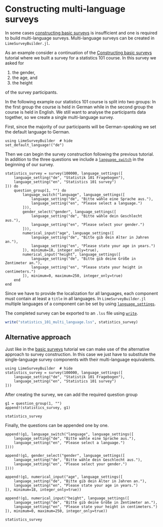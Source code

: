 # Constructing multi-language surveys

In some cases [constructing basic surveys](basic.md) is insufficient and one is required to build multi-language surveys. Multi-language surveys can be created in `LimeSurveyBuilder.jl`. 

As an example consider a continuation of the [Constructing basic surveys](basic.md) tutorial where we built a survey for a statistics 101 course. In this survey we asked for 

1. the gender, 
2. the age, and 
3. the height

of the survey participants.

In the following example our statistics 101 course is split into two groups: In the first group the course is held in German while in the second group the course is held in English. We still want to analyse the participants data together, so we create a single multi-language survey.

First, since the majority of our participants will be German-speaking we set the default language to German. 

```@example multi-language
using LimeSurveyBuilder  # hide
set_default_language!("de")
```

Then we can begin the survey construction following the previous tutorial. In addition to the three questions we include a [`language_switch`](@ref) in the beginning of our survey.

```@example multi-language
statistics_survey = survey(100000, language_settings([
    language_setting("de", "Statistik 101 Fragebogen"),
    language_setting("en", "Statistics 101 survey")
])) do
    question_group(1, "") do
        language_switch("language", language_settings([
            language_setting("de", "Bitte wähle eine Sprache aus."),
            language_setting("en", "Please select a language.")
        ])),
        gender_select("gender", language_settings([
            language_setting("de", "Bitte wähle dein Geschlecht aus."),
            language_setting("en", "Please select your gender.")
        ])),
        numerical_input("age", language_settings([
            language_setting("de", "Bitte gib dein Alter in Jahren an."),
            language_setting("en", "Please state your age in years.")
        ]), minimum=18, integer_only=true),
        numerical_input("height", language_settings([
            language_setting("de", "Bitte gib deine Größe in Zentimeter an."),
            language_setting("en", "Please state your height in centimeters.")
        ]), minimum=0, maximum=250, integer_only=true)
    end
end
```

Since we have to provide the localization for all languages, each component must contain at least a `title` in all languages. In `LimeSurveyBuilder.jl` multiple languages of a component can be set by using [`language_settings`](@ref). 

The completed survey can be exported to an `.lss` file using [`write`](@ref).

```julia
write("statistics_101_multi_language.lss", statistics_survey)
```

## Alternative approach
Just like in the [basic surveys](basic.md) tutorial we can make use of the alternative approach to survey construction. In this case we just have to substitute the single-language survey components with their multi-language equivalents. 

```@example multi-language_bang
using LimeSurveyBuilder  # hide
statistics_survey = survey(100000, language_settings([
    language_setting("de", "Statistik 101 Fragebogen"),
    language_setting("en", "Statistics 101 survey")
]))
```

After creating the survey, we can add the required question group

```@example multi-language_bang
g1 = question_group(1, "")
append!(statistics_survey, g1)

statistics_survey
```

Finally, the questions can be appended one by one.

```@example multi-language_bang
append!(g1, language_switch("language", language_settings([
    language_setting("de", "Bitte wähle eine Sprache aus."),
    language_setting("en", "Please select a language.")
])))

append!(g1, gender_select("gender", language_settings([
    language_setting("de", "Bitte wähle dein Geschlecht aus."),
    language_setting("en", "Please select your gender.")
])))
        
append!(g1, numerical_input("age", language_settings([
    language_setting("de", "Bitte gib dein Alter in Jahren an."),
    language_setting("en", "Please state your age in years.")
]), minimum=18, integer_only=true))

append!(g1, numerical_input("height", language_settings([
    language_setting("de", "Bitte gib deine Größe in Zentimeter an."),
    language_setting("en", "Please state your height in centimeters.")
]), minimum=0, maximum=250, integer_only=true))

statistics_survey
```



